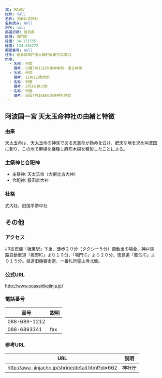 ```yaml
---
ID: 9ZyBV
総称: null
名称: 大麻比古神社
名称読み: null
別名: null
都道府県: 徳島県
区域: 鳴門市
緯度: 34.171555
経度: 134.504272
郵便番号: null
住所: 徳島県鳴門市大麻町板東字広塚13
祭事:
  - 名称: 例祭
    備考: 旧暦3月12日大御神楽祭・湯立神事
  - 名称: 例祭
    備考: 11月1日例大祭
  - 名称: 例祭
    備考: 2月3日神火祭
  - 名称: 例祭
    備考: 旧暦7月18日奥宮峰神社例祭
---
```


## 阿波国一宮 天太玉命神社の由緒と特徴

### 由来

天太玉命は、天太玉命の神孫である天富命が勅命を受け、肥沃な地を求め阿波国に到り、この地で麻植を播種し麻布木綿を精製したことによる。

### 主祭神と合祀神

- 主祭神: 天太玉命（大麻比古大神）
- 合祀神: 猿田彦大神

### 社格

式内社、旧国平幣中社

## その他

### アクセス

JR高徳線「板東駅」下車、徒歩２０分（タクシー５分）自動車の場合、神戸淡路自動車道「板野IC」より１０分、「鳴門IC」より２０分。徳島道「藍住IC」より１５分。県道旧橅養街道、一番札所霊山寺北側。

### 公式URL

http://www.ooasahikojinja.jp/

### 電話番号

| 番号         | 説明 |
| ------------ | ---- |
| 088-689-1212 |      |
| 088-6893341  | fax  |

### 参考URL

| URL                                              | 説明   |
| ------------------------------------------------ | ------ |
| http://awa-jinjacho.jp/shrine/detail.html?id=662 | 神社庁 |
